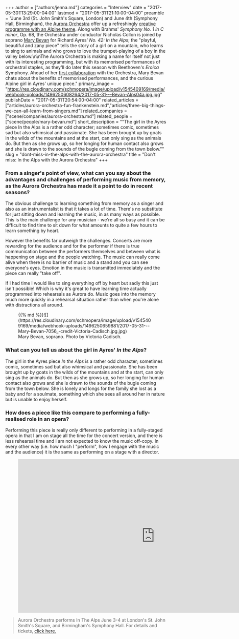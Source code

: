 +++
author = ["authors/jenna.md"]
categories = "Interview"
date = "2017-05-30T13:29:00-04:00"
lastmod = "2017-05-31T21:10:00-04:00"
preamble = "June 3rd (St. John Smith's Square, London) and June 4th (Symphony Hall, Birmingham), the [Aurora Orchestra](/scene/companies/aurora-orchestra/) offer up a refreshingly [creative programme with an Alpine theme](http://www.auroraorchestra.com/event/inthealps/). Along with Brahms' *Symphony No. 1 in C minor*, Op. 68, the Orchestra under conductor Nicholas Collon is joined by soprano [Mary Bevan](/scene/people/mary-bevan/) for Richard Ayres' *No. 42: In the Alps*; the \"playful, beautiful and zany piece\" tells the story of a girl on a mountain, who learns to sing to animals and who grows to love the trumpet-playing of a boy in the valley below.\n\nThe Aurora Orchestra is making a name for itself not just with its interesting programming, but with its memorised performances of orchestral staples, as they'll do later this season with Beethoven's *Eroica* Symphony. Ahead of her [first collaboration](http://www.auroraorchestra.com/event/inthealps/) with the Orchestra, Mary Bevan chats about the benefits of memorised performances, and the curious Alpine girl in Ayres' unique piece."
primary_image = "https://res.cloudinary.com/schmopera/image/upload/v1545409169/media/webhook-uploads/1496250608264/2017-05-31---Bevan-Alps04a.jpg.jpg"
publishDate = "2017-05-31T20:54:00-04:00"
related_articles = ["articles/aurora-orchestra-fun-frankenstein.md","articles/three-big-things-we-can-all-learn-from-singers.md"]
related_companies = ["scene/companies/aurora-orchestra.md"]
related_people = ["scene/people/mary-bevan.md"]
short_description = "&quot;The girl in the Ayres piece In the Alps is a rather odd character; sometimes comic, sometimes sad but also whimsical and passionate. She has been brought up by goats in the wilds of the mountains and at the start, can only sing as the animals do. But then as she grows up, so her longing for human contact also grows and she is drawn to the sounds of the bugle coming from the town below.&quot;"
slug = "dont-miss-in-the-alps-with-the-aurora-orchestra"
title = "Don&#039;t miss: In the Alps with the Aurora Orchestra"
+++

### From a singer's point of view, what can you say about the advantages and challenges of performing music from memory, as the Aurora Orchestra has made it a point to do in recent seasons?

The obvious challenge to learning something from memory as a singer and also as an instrumentalist is that it takes a lot of time. There's no substitute for just sitting down and learning the music, in as many ways as possible. This is the main challenge for any musician - we're all so busy and it can be difficult to find time to sit down for what amounts to quite a few hours to learn something by heart. 

However the benefits far outweigh the challenges. Concerts are more rewarding for the audience and for the performer if there is true communication between the performers themselves and between what is happening on stage and the people watching. The music can really come alive when there is no barrier of music and a stand and you can see everyone's eyes. Emotion in the music is transmitted immediately and the piece can really "take off". 

If I had time I would like to sing everything off by heart but sadly this just isn't possible! Which is why it's great to have learning time actually programmed into rehearsals as Aurora do. Music goes into the memory much more quickly in a rehearsal situation rather than when you're alone with distractions all around. 

<figure data-type="image">{{% md %}}![](https://res.cloudinary.com/schmopera/image/upload/v1545409169/media/webhook-uploads/1496250659881/2017-05-31---Mary-Bevan-7056_-credit-Victoria-Cadisch.jpg.jpg)
<figcaption>Mary Bevan, soprano. Photo by Victoria Cadisch.</figcaption>
</figure>
 
### What can you tell us about the girl in Ayres' *In the Alps*?

The girl in the Ayres piece *In the Alps* is a rather odd character; sometimes comic, sometimes sad but also whimsical and passionate. She has been brought up by goats in the wilds of the mountains and at the start, can only sing as the animals do. But then as she grows up, so her longing for human contact also grows and she is drawn to the sounds of the bugle coming from the town below. She is lonely and longs for the family she lost as a baby and for a soulmate, something which she sees all around her in nature but is unable to enjoy herself. 
 
### How does a piece like this compare to performing a fully-realised role in an opera?

Performing this piece is really only different to performing in a fully-staged opera in that I am on stage all the time for the concert version, and there is less rehearsal time and I am not expected to know the music off-copy. In every other way (i.e. how much I "perform", how I engage with the music and the audience) it is the same as performing on a stage with a director. 

<figure data-type="video">
<iframe width="854" height="480" src="https://www.youtube.com/embed/D4wmn2LdCRU" frameborder="0" allowfullscreen></iframe>
</figure>

>Aurora Orchestra performs In The Alps June 3-4 at London's St. John Smith's Square, and Birmingham's Symphony Hall. For details and tickets, [click here.](http://www.auroraorchestra.com/event/inthealps/)

